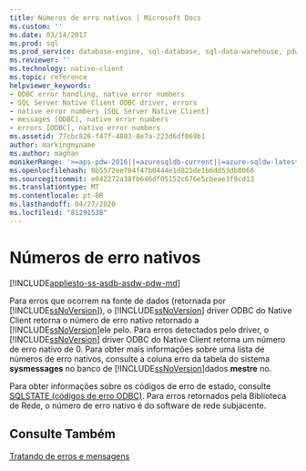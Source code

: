 ```yaml
---
title: Números de erro nativos | Microsoft Docs
ms.custom: ''
ms.date: 03/14/2017
ms.prod: sql
ms.prod_service: database-engine, sql-database, sql-data-warehouse, pdw
ms.reviewer: ''
ms.technology: native-client
ms.topic: reference
helpviewer_keywords:
- ODBC error handling, native error numbers
- SQL Server Native Client ODBC driver, errors
- native error numbers [SQL Server Native Client]
- messages [ODBC], native error numbers
- errors [ODBC], native error numbers
ms.assetid: 77cbc826-f47f-4803-8e7a-223d6df069b1
author: markingmyname
ms.author: maghan
monikerRange: '>=aps-pdw-2016||=azuresqldb-current||=azure-sqldw-latest||>=sql-server-2016||=sqlallproducts-allversions||>=sql-server-linux-2017||=azuresqldb-mi-current'
ms.openlocfilehash: 0b5572ee784f47b0444e1d825de1b6dd53db8066
ms.sourcegitcommit: e042272a38fb646df05152c676e5cbeae3f9cd13
ms.translationtype: MT
ms.contentlocale: pt-BR
ms.lasthandoff: 04/27/2020
ms.locfileid: "81291538"
---
```

# <a name="native-error-numbers"></a>Números de erro nativos
[!INCLUDE[appliesto-ss-asdb-asdw-pdw-md](../../includes/appliesto-ss-asdb-asdw-pdw-md.md)]

  Para erros que ocorrem na fonte de dados (retornada por [!INCLUDE[ssNoVersion](../../includes/ssnoversion-md.md)]), o [!INCLUDE[ssNoVersion](../../includes/ssnoversion-md.md)] driver ODBC do Native Client retorna o número de erro nativo retornado a [!INCLUDE[ssNoVersion](../../includes/ssnoversion-md.md)]ele pelo. Para erros detectados pelo driver, o [!INCLUDE[ssNoVersion](../../includes/ssnoversion-md.md)] driver ODBC do Native Client retorna um número de erro nativo de 0. Para obter mais informações sobre uma lista de números de erro nativos, consulte a coluna erro da tabela do sistema **sysmessages** no banco de [!INCLUDE[ssNoVersion](../../includes/ssnoversion-md.md)]dados **mestre** no.  
  
 Para obter informações sobre os códigos de erro de estado, consulte [SQLSTATE &#40;códigos de erro ODBC&#41;](../../relational-databases/native-client-odbc-error-messages/sqlstate-odbc-error-codes.md). Para erros retornados pela Biblioteca de Rede, o número de erro nativo é do software de rede subjacente.  
  
## <a name="see-also"></a>Consulte Também  
 [Tratando de erros e mensagens](../../relational-databases/native-client-odbc-error-messages/handling-errors-and-messages.md)  
  
  
